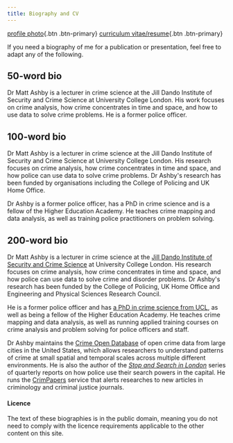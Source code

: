 ```yaml
---
title: Biography and CV
---
```


[profile photo](/files/matt_ashby_profile_image.jpg){.btn .btn-primary}
[curriculum vitae/resume](/files/cv.pdf){.btn .btn-primary}

If you need a biography of me for a publication or presentation, feel free to adapt any of the following.

## 50-word bio

Dr Matt Ashby is a lecturer in crime science at the Jill Dando Institute of Security and Crime Science at University College London. His work focuses on crime analysis, how crime concentrates in time and space, and how to use data to solve crime problems. He is a former police officer.


## 100-word bio

Dr Matt Ashby is a lecturer in crime science at the Jill Dando Institute of Security and Crime Science at University College London. His research focuses on crime analysis, how crime concentrates in time and space, and how police can use data to solve crime problems. Dr Ashby's research has been funded by organisations including the College of Policing and UK Home Office. 

Dr Ashby is a former police officer, has a PhD in crime science and is a fellow of the Higher Education Academy. He teaches crime mapping and data analysis, as well as training police practitioners on problem solving.


## 200-word bio

Dr Matt Ashby is a lecturer in crime science at the [Jill Dando Institute of Security and Crime Science](https://www.ucl.ac.uk/jill-dando-institute/) at University College London. His research focuses on crime analysis, how crime concentrates in time and space, and how police can use data to solve crime and disorder problems. Dr Ashby's research has been funded by the College of Policing, UK Home Office and Engineering and Physical Sciences Research Council. 

He is a former police officer and has [a PhD in crime science from UCL](https://discovery.ucl.ac.uk/id/eprint/1507833/), as well as being a fellow of the Higher Education Academy. He teaches crime mapping and data analysis, as well as running applied training courses on crime analysis and problem solving for police officers and staff.

Dr Ashby maintains the [Crime Open Database](https://osf.io/zyaqn/) of open crime data from large cities in the United States, which allows researchers to understand patterns of crime at small spatial and temporal scales across multiple different environments. He is also the author of the [*Stop and Search in London*](/tag/stop-and-search-in-london/) series of quarterly reports on how police use their search powers in the capital. He runs the [CrimPapers](/crimpapers/) service that alerts researches to new articles in criminology and criminal justice journals.


#### Licence

The text of these biographies is in the public domain, meaning you do not need to comply with the licence requirements applicable to the other content on this site.

